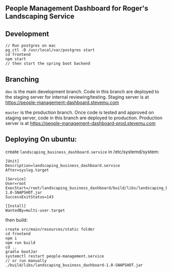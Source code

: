 ## People Management Dashboard for Roger's Landscaping Service 

## Development

```$xslt
// Run postgres on mac
pg_ctl -D /usr/local/var/postgres start
cd frontend
npm start
// then start the spring boot backend
```

## Branching

`dev` is the main development branch. Code in this branch are deployed to the staging server for internal reviewing/testing. Staging server is at https://people-management-dashboard.stevemu.com


`master` is the production branch. Once code is tested and approved on staging server, code in this branch are deployed to production. Production server is at https://people-management-dashboard-prod.stevemu.com


## Deploying On ubuntu:

create `landscaping_business_dashboard.service` in /etc/systemd/system:

```$xslt
[Unit]
Description=landscaping_business_dashboard.service
After=syslog.target

[Service]
User=root
ExecStart=/root/landscaping_business_dashboard/build/libs/landscaping_business_dashboard-1.0-SNAPSHOT.jar
SuccessExitStatus=143

[Install]
WantedBy=multi-user.target
```

then build:

```$xslt
create src/main/resources/static folder
cd frontend
npm i
npm run build
cd ..
gradle bootJar
systemctl restart people-management.service
// or run manually
./build/libs/landscaping_business_dashboard-1.0-SNAPSHOT.jar
```
